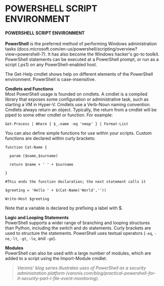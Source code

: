 # POWERSHELL SCRIPT ENVIRONMENT

#### POWERSHELL SCRIPT ENVIRONMENT

**PowerShell** is the preferred method of performing Windows administration tasks (docs.microsoft.com/en-us/powershell/scripting/overview?view=powershell-7). It has also become the Windows hacker's go-to toolkit. PowerShell statements can be executed at a PowerShell prompt, or run as a script (.ps1) on any PowerShell-enabled host.

The Get-Help cmdlet shows help on different elements of the PowerShell environment. PowerShell is case-insensitive.

**Cmdlets and Functions**  
Most PowerShell usage is founded on cmdlets. A cmdlet is a compiled library that exposes some configuration or administrative task, such as starting a VM in Hyper-V. Cmdlets use a Verb-Noun naming convention. Cmdlets always return an object. Typically, the return from a cmdlet will be piped to some other cmdlet or function. For example:

```Shell
Get-Process | Where { $_.name -eq 'nmap' } | Format-List
``` 

You can also define simple functions for use within your scripts. Custom functions are declared within curly brackets:

```Sehll
function Cat-Name {

  param ($name,$surname)

  return $name + ' ' + $surname

}

#This ends the function declaration; the next statement calls it

$greeting = 'Hello ' + $(Cat-Name('World',''))

Write-Host $greeting
``` 

Note that a variable is declared by prefixing a label with $.

**Logic and Looping Statements**  
PowerShell supports a wider range of branching and looping structures than Python, including the switch and do statements. Curly brackets are used to structure the statements. PowerShell uses textual operators (`-eq`, `-ne`,`-lt`, `-gt`, `-le`, and `-ge`).

**Modules**  
PowerShell can also be used with a large number of modules, which are added to a script using the Import-Module cmdlet.

> _Varonis' blog series illustrates uses of PowerShell as a security administration platform (varonis.com/blog/practical-powershell-for-it-security-part-i-file-event-monitoring)._